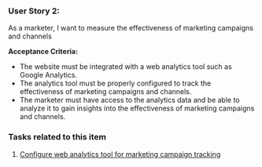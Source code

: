 ### User Story 2: 

As a marketer, I want to measure the effectiveness of marketing campaigns and channels

**Acceptance Criteria:**
- The website must be integrated with a web analytics tool such as Google Analytics.
- The analytics tool must be properly configured to track the effectiveness of marketing campaigns and channels.
- The marketer must have access to the analytics data and be able to analyze it to gain insights into the effectiveness of marketing campaigns and channels.


### Tasks related to this item

1. [Configure web analytics tool for marketing campaign tracking](tasks/Epic3/S2task1.md)